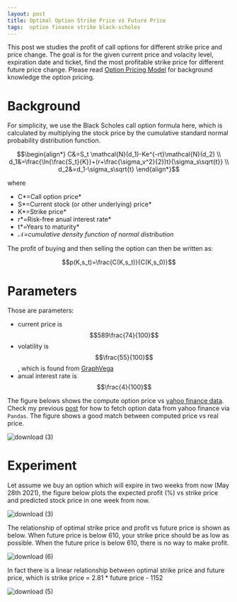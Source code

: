 ```yaml
---
layout: post
title: Optimal Option Strike Price vs Future Price
tags:  option finance strike black-scholes
---
```

This post we studies the profit of call options for different strike price and price change. The goal is for the given current price and volacity level, expiration date and ticket, find the most profitable strike price for different future price change. Please read [Option Pricing Model](/option-pricing) for background knowledge the option pricing. 

# Background

For simplicity, we use the Black Scholes call option formula here, which is calculated by multiplying the stock price by the cumulative standard normal probability distribution function.

$$\begin{align*}
C&=S_t \mathcal{N}(d_1)-Ke^{-rt}\mathcal{N}(d_2) \\ 
 d_1&=\frac{\ln{\frac{S_t}{K}}+(r+\frac{\sigma_v^2}{2})t}{\sigma_s\sqrt{t}} \\ 
 d_2&=d_1-\sigma_s\sqrt{t} 
\end{align*}$$

where

- C*=Call option price*
- S*=Current stock (or other underlying) price*
- K*=Strike price*
- r*=Risk-free anual interest rate*
- t*=Years to maturity*
- $\mathcal{N}$*=cumulative density function of normal distribution*

The profit of buying and then selling the option can then be written as:

$$p(K,s_t)=\frac{C(K,s_t)}{C(K,s_0)}$$

# Parameters

Those are parameters:

- current price is $$589\frac{74}{100}$$
- volatility is $$\frac{55}{100}$$, which is found from [GraphVega](http://med.zhqiang.org:3000/)
- anual interest rate is $$\frac{4}{100}$$

The figure belows shows the compute option price vs [yahoo finance data](https://finance.yahoo.com/quote/TSLA/options?date=1622160000). Check my previous [post](/read-option-from-yahoo-with-pandas) for how to fetch option data from yahoo finance via `Pandas`.  The figure shows a good match between computed price vs real price.

![download (3)](https://raw.githubusercontent.com/zhangtemplar/zhangtemplar.github.io/master/uPic/2021_05_15_11_21_15_download%20(3).png)

# Experiment

Let assume we buy an option which will expire in two weeks from now (May 28th 2021), the figure below plots the expected profit (%) vs strike price and predicted stock price in one week from now.

![download (3)](https://raw.githubusercontent.com/zhangtemplar/zhangtemplar.github.io/master/uPic/2021_05_15_13_28_59_download%20(3).png)

The relationship of optimal strike price and profit vs future price is shown as below. When future price is below 610, your strike price should be as low as possible. When the future price is below 610, there is no way to make profit. 

![download (6)](https://raw.githubusercontent.com/zhangtemplar/zhangtemplar.github.io/master/uPic/2021_05_15_13_28_52_download%20(6).png)

In fact there is a linear relationship between optimal strike price and future price,  which is strike price = 2.81 * future price - 1152

![download (5)](https://raw.githubusercontent.com/zhangtemplar/zhangtemplar.github.io/master/uPic/2021_05_15_13_28_45_download%20(5).png)

